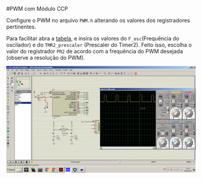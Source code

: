 #PWM com Módulo CCP

Configure o PWM no arquivo `PWM.h` alterando os valores dos registradores pertinentes.

Para facilitar abra a [tabela](https://github.com/AsafeSilva/PIC/blob/master/PIC16F628A/PWM/PWM%20Frequency.xlsx),
e insira os valores do `F_osc`(Frequência do oscilador) e do `TMR2_prescaler` (Prescaler do Timer2).
Feito isso, escolha o valor do registrador `PR2` de acordo com a frequência do PWM desejada (observe a resolução do PWM).


![Screenshot](Simulação.jpg)
